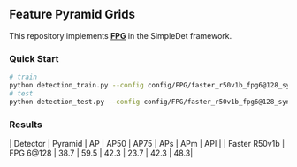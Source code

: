 ## Feature Pyramid Grids

This repository implements [**FPG**]() in the SimpleDet framework.

### Quick Start
```bash
# train
python detection_train.py --config config/FPG/faster_r50v1b_fpg6@128_syncbn_1x.py
# test
python detection_test.py --config config/FPG/faster_r50v1b_fpg6@128_syncbn_1x.py
```

### Results

| Detector | Pyramid | AP | AP50 | AP75 | APs | APm | APl |
| Faster R50v1b | FPG 6@128 | 38.7 | 59.5 | 42.3 | 23.7 | 42.3 | 48.3|